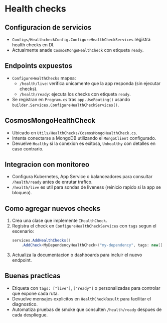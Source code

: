 # Health checks

## Configuracion de servicios
- `Configs/HealthcheckConfig.ConfigureHealthCheckServices` registra health checks en DI.
- Actualmente anade `CosmosMongoHealthCheck` con etiqueta `ready`.

## Endpoints expuestos
- `ConfigureHealthChecks` mapea:
  - `/health/live`: verifica unicamente que la app responda (sin ejecutar checks).
  - `/health/ready`: ejecuta los checks con etiqueta `ready`.
- Se registran en `Program.cs` tras `app.UseRouting()` usando `builder.Services.ConfigureHealthCheckServices()`.

## CosmosMongoHealthCheck
- Ubicado en `Utils/HealthChecks/CosmosMongoHealthCheck.cs`.
- Intenta conectarse a MongoDB utilizando el `MongoClient` configurado.
- Devuelve `Healthy` si la conexion es exitosa, `Unhealthy` con detalles en caso contrario.

## Integracion con monitoreo
- Configura Kubernetes, App Service o balanceadores para consultar `/health/ready` antes de enrutar trafico.
- `/health/live` es util para sondas de liveness (reinicio rapido si la app se bloquea).

## Como agregar nuevos checks
1. Crea una clase que implemente `IHealthCheck`.
2. Registra el check en `ConfigureHealthCheckServices` con `tags` segun el escenario:
   ```csharp
   services.AddHealthChecks()
       .AddCheck<MyDependencyHealthCheck>("my-dependency", tags: new[] { "ready" });
   ```
3. Actualiza la documentacion o dashboards para incluir el nuevo endpoint.

## Buenas practicas
- Etiqueta con `tags: ["live"]`, `["ready"]` o personalizadas para controlar que expone cada ruta.
- Devuelve mensajes explicitos en `HealthCheckResult` para facilitar el diagnostico.
- Automatiza pruebas de smoke que consulten `/health/ready` despues de cada despliegue.
